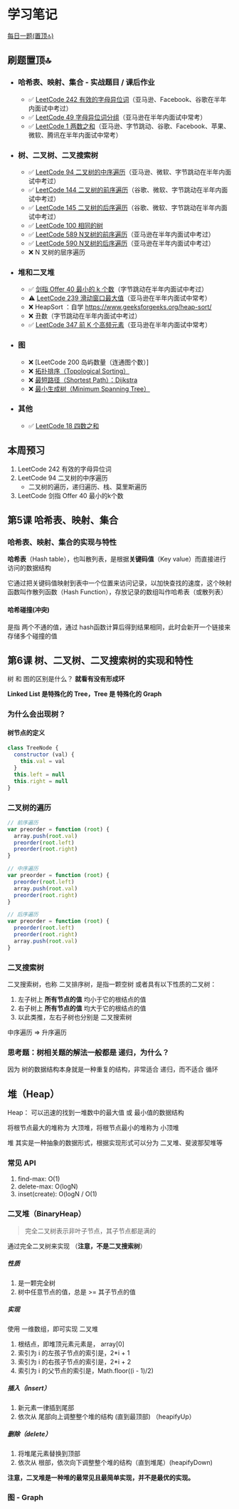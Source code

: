 # 学习笔记

[每日一题(置顶🔝)](../questions/README.md)

## 刷题置顶🔝
* ### 哈希表、映射、集合 - 实战题目 / 课后作业
    * ✅ [LeetCode 242 有效的字母异位词](./Day01/README.md(#1))（亚马逊、Facebook、谷歌在半年内面试中考过）
    * ✅ [LeetCode 49 字母异位词分组](./Day01/README.md#2)（亚马逊在半年内面试中常考）
    * ✅ [LeetCode 1 两数之和](./Day01/README.md#3)（亚马逊、字节跳动、谷歌、Facebook、苹果、微软、腾讯在半年内面试中常考）

* ### 树、二叉树、二叉搜索树
    * ✅ [LeetCode 94 二叉树的中序遍历](./Day2/README.md#1)（亚马逊、微软、字节跳动在半年内面试中考过）
    * ✅ [LeetCode 144 二叉树的前序遍历](./Day2/README.md#2)（谷歌、微软、字节跳动在半年内面试中考过）
    * ✅ [LeetCode 145 二叉树的后序遍历](./Day2/README.md#3)（谷歌、微软、字节跳动在半年内面试中考过）
    * ✅ [LeetCode 100 相同的树](../questions/leetcode.100.md)
    * ✅ [LeetCode 589 N叉树的前序遍历](./Day3/README.md#2)（亚马逊在半年内面试中考过）
    * ✅ [LeetCode 590 N叉树的后序遍历](./Day3/README.md#1)（亚马逊在半年内面试中考过）
    * ❌ N 叉树的层序遍历
   
* ### 堆和二叉堆
    * ✅ [剑指 Offer 40 最小的 k 个数](.Day4/README.md#1)（字节跳动在半年内面试中考过）
    * ⚠️ [LeetCode 239 滑动窗口最大值](.Day4/README.md#3)（亚马逊在半年内面试中常考）
    * ❌ HeapSort ：自学 https://www.geeksforgeeks.org/heap-sort/
    * ❌ 丑数（字节跳动在半年内面试中考过）
    * ✅ [LeetCode 347 前 K 个高频元素](.Day4/README.md#2)（亚马逊在半年内面试中常考）

* ### 图
    * ❌ [LeetCode 200 岛屿数量（连通图个数）]
    * ❌ [拓扑排序（Topological Sorting）](https://zhuanlan.zhihu.com/p/34871092)
    * ❌ [最短路径（Shortest Path）：Dijkstra](https://www.bilibili.com/video/av25829980?from=search&seid=13391343514095937158)
    * ❌ [最小生成树（Minimum Spanning Tree）](https://www.bilibili.com/video/av84820276?from=search&seid=17476598104352152051)
  
* ### 其他
    * ✅ [LeetCode 18 四数之和](.Day4/README.md#4)


## 本周预习
1. LeetCode 242 有效的字母异位词
2. LeetCode 94 二叉树的中序遍历
    * 二叉树的遍历，递归遍历、栈、莫里斯遍历
3. LeetCode 剑指 Offer 40 最小的k个数


## 第5课 哈希表、映射、集合
### 哈希表、映射、集合的实现与特性

**哈希表**（Hash table），也叫散列表，是根据**关键码值**（Key value）而直接进行访问的数据结构  

它通过把关键码值映射到表中一个位置来访问记录，以加快查找的速度，这个映射函数叫作散列函数（Hash Function），存放记录的数组叫作哈希表（或散列表）

#### 哈希碰撞(冲突)
是指 两个不通的值，通过 hash函数计算后得到结果相同，此时会新开一个链接来存储多个碰撞的值


## 第6课 树、二叉树、二叉搜索树的实现和特性

树 和 图的区别是什么？ **就看有没有形成环**

**Linked List 是特殊化的 Tree，Tree 是 特殊化的 Graph**

### 为什么会出现树？

#### 树节点的定义
```javascript 
class TreeNode {
  constructor (val) {
    this.val = val
  }
  this.left = null
  this.right = null
}
```

### 二叉树的遍历
```javascript
// 前序遍历
var preorder = function (root) {
  array.push(root.val)
  preorder(root.left)
  preorder(root.right)
}

// 中序遍历
var preorder = function (root) {
  preorder(root.left)
  array.push(root.val)
  preorder(root.right)
}

// 后序遍历
var preorder = function (root) {
  preorder(root.left)
  preorder(root.right)
  array.push(root.val)
}
```

### 二叉搜索树
二叉搜索树，也称 二叉排序树，是指一颗空树 或者具有以下性质的二叉树：
1. 左子树上 **所有节点的值** 均小于它的根结点的值
2. 右子树上 **所有节点的值** 均大于它的根结点的值
3. 以此类推，左右子树也分别是 二叉搜索树

中序遍历 => 升序遍历

### 思考题：树相关题的解法一般都是 递归，为什么？
因为 树的数据结构本身就是一种重复的结构，非常适合 递归，而不适合 循环

## 堆（Heap）
Heap： 可以迅速的找到一堆数中的最大值 或 最小值的数据结构  

将根节点最大的堆称为 大顶堆，将根节点最小的堆称为 小顶堆  

堆 其实是一种抽象的数据形式，根据实现形式可以分为 二叉堆、斐波那契堆等

### 常见 API
1. find-max: O(1) 
2. delete-max: O(logN)
3. inset(create): O(logN / O(1)

### 二叉堆（BinaryHeap）
> 完全二叉树表示非叶子节点，其子节点都是满的

通过完全二叉树来实现 （**注意，不是二叉搜索树**）

##### 性质
1. 是一颗完全树
2. 树中任意节点的值，总是 >= 其子节点的值

##### 实现
使用 一维数组，即可实现 二叉堆  

1. 根结点，即堆顶元素元素是， array[0]  
2. 索引为 i 的左孩子节点的索引是，2*i + 1
3. 索引为 i 的右孩子节点的索引是，2*i + 2
4. 索引为 i 的父节点的索引是，Math.floor((i - 1)/2)

##### 插入（insert）
1. 新元素一律插到尾部
2. 依次从 尾部向上调整整个堆的结构 (直到最顶部) （heapifyUp）

##### 删除（delete）
1. 将堆尾元素替换到顶部
2. 依次从 根部，依次向下调整整个堆的结构（直到堆尾）(heapifyDown)

**注意，二叉堆是一种堆的最常见且最简单实现，并不是最优的实现。**


### 图 - Graph

